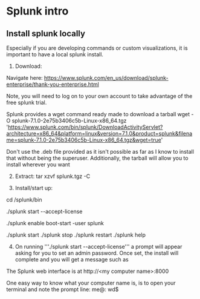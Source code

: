 # Splunk intro

## Install splunk locally

Especially if you are developing commands or custom visualizations, it is important to have a local splunk install.

1. Download:

Navigate here:
https://www.splunk.com/en_us/download/splunk-enterprise/thank-you-enterprise.html

Note, you will need to log on to your own account to take advantage of the free splunk trial.

Splunk provides a wget command ready made to download a tarball
wget -O splunk-7.1.0-2e75b3406c5b-Linux-x86_64.tgz 'https://www.splunk.com/bin/splunk/DownloadActivityServlet?architecture=x86_64&platform=linux&version=7.1.0&product=splunk&filename=splunk-7.1.0-2e75b3406c5b-Linux-x86_64.tgz&wget=true'

Don't use the .deb file provided as it isn't possible as far as I know to install that without being the superuser.  Additionally, the tarball will allow you to install wherever you want

2. Extract:
tar xzvf splunk.tgz -C <path to where you want it installed>

3. Install/start up:

cd <path to where you want it installed>/splunk/bin

./splunk start --accept-license

./splunk enable boot-start -user splunk

./splunk start
./splunk stop
./splunk restart
./splunk help

4. On running '''./splunk start --accept-license''' a prompt will appear asking for you to set an admin password.  Once set, the install will complete and you will get a message such as

The Splunk web interface is at http://\<my computer name\>:8000

One easy way to know what your computer name is, is to open your terminal and note the prompt line:
me@<my computer name>: wd$
